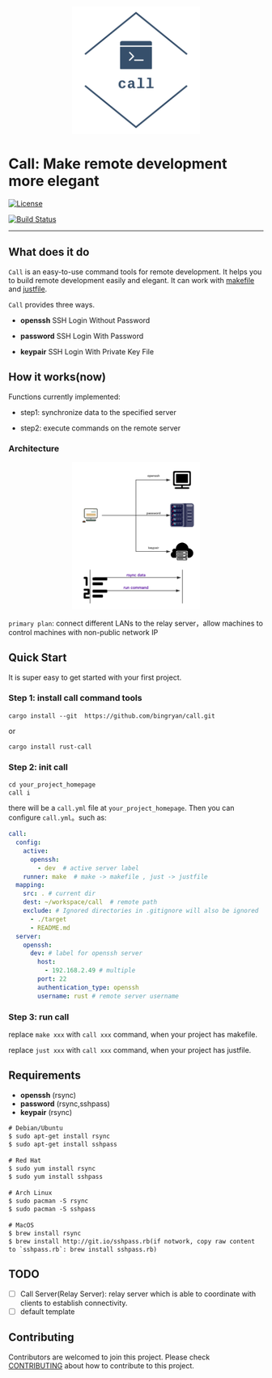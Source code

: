 <p align="center">
  <img src="docs/logo.png" width="50%" syt height="50%" />
</p>

# Call: Make remote development more elegant

[![License](https://img.shields.io/badge/license-Apache%202-4EB1BA.svg)](https://www.apache.org/licenses/LICENSE-2.0.html)

[![Build Status](https://travis-ci.com/bingryan/call.svg?branch=main)](https://travis-ci.com/bingryan/call)

-------

## What does it do

`Call` is an easy-to-use command tools for remote development. It helps you to build remote development easily and
elegant. It can work with [makefile](https://github.com/mirror/make) and [justfile](https://github.com/casey/just).

`Call` provides three ways.

* **openssh**
  SSH Login Without Password

* **password**
  SSH Login With Password

* **keypair**
  SSH Login With Private Key File

## How it works(now)

Functions currently implemented:

* step1: synchronize data to the specified server

* step2: execute commands on the remote server

### Architecture

<p align="center">
  <img src="docs/architecture.png" width="50%" syt height="50%" />
</p>


`primary plan`: connect different LANs to the relay server，allow machines to control machines with non-public network IP

## Quick Start

It is super easy to get started with your first project.

### Step 1: install call command tools

```shell
cargo install --git  https://github.com/bingryan/call.git
```

or

```shell
cargo install rust-call
```

### Step 2: init call

```shell
cd your_project_homepage
call i
```

there will be a `call.yml` file at `your_project_homepage`. Then you can configure `call.yml`。such as:

```yaml
call:
  config:
    active:
      openssh:
        - dev  # active server label
    runner: make  # make -> makefile , just -> justfile
  mapping:
    src: . # current dir
    dest: ~/workspace/call  # remote path
    exclude: # Ignored directories in .gitignore will also be ignored
      - ./target
      - README.md
  server:
    openssh:
      dev: # label for openssh server
        host:
          - 192.168.2.49 # multiple
        port: 22
        authentication_type: openssh
        username: rust # remote server username


```

### Step 3: run call

replace `make xxx` with `call xxx` command, when your project has makefile.

replace `just xxx` with `call xxx` command, when your project has justfile.

## Requirements

- **openssh** (rsync)
- **password** (rsync,sshpass)
- **keypair** (rsync)

```shell
# Debian/Ubuntu
$ sudo apt-get install rsync
$ sudo apt-get install sshpass

# Red Hat
$ sudo yum install rsync
$ sudo yum install sshpass

# Arch Linux
$ sudo pacman -S rsync
$ sudo pacman -S sshpass

# MacOS
$ brew install rsync
$ brew install http://git.io/sshpass.rb(if notwork, copy raw content to `sshpass.rb`: brew install sshpass.rb)
```



## TODO

* [ ]  Call Server(Relay Server):  relay server which is able to coordinate with clients to establish connectivity.
* [ ]  default template

## Contributing

Contributors are welcomed to join this project. Please check [CONTRIBUTING](./CONTRIBUTING.md) about how to contribute
to this project.
